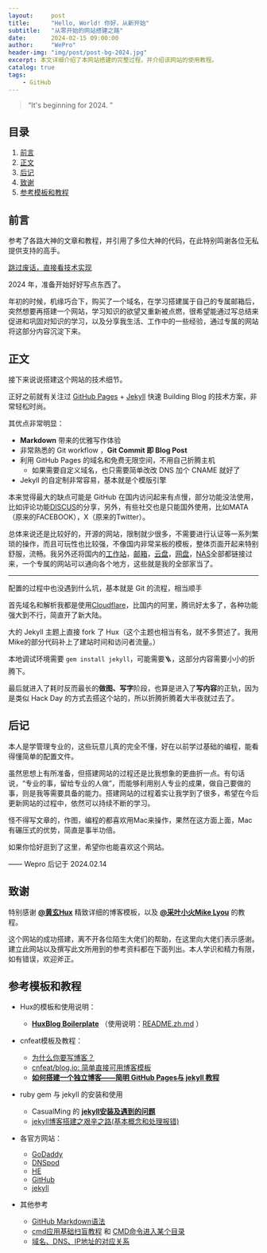 ```yaml
---
layout:     post
title:      "Hello, World! 你好，从新开始"
subtitle:   "从零开始的网站搭建之路"
date:       2024-02-15 09:00:00
author:     "WePro"
header-img: "img/post/post-bg-2024.jpg"
excerpt: 本文详细介绍了本网站搭建的完整过程，并介绍该网站的使用教程。
catalog: true
tags:
    - GitHub
---
```


> “It's beginning for 2024. ”


## 目录

1. [前言](#前言)
2. [正文](#正文)
3. [后记](#后记)
4. [致谢](#致谢)
5. [参考模板和教程](#参考模板和教程)


## 前言
参考了各路大神的文章和教程，并引用了多位大神的代码，在此特别鸣谢各位无私提供支持的高手。

[跳过废话，直接看技术实现 ](#build) 

2024 年，准备开始好好写点东西了。


年初的时候，机缘巧合下，购买了一个域名，在学习搭建属于自己的专属邮箱后，突然想要再搭建一个网站，学习知识的欲望又重新被点燃，很希望能通过写总结来促进和巩固对知识的学习，以及分享我生活、工作中的一些经验，通过专属的网站将这部分内容沉淀下来。


<p id = "build"></p>

## 正文

接下来说说搭建这个网站的技术细节。  

正好之前就有关注过 [GitHub Pages](https://pages.github.com/) + [Jekyll](http://jekyllrb.com/) 快速 Building Blog 的技术方案，非常轻松时尚。

其优点非常明显：

* **Markdown** 带来的优雅写作体验
* 非常熟悉的 Git workflow ，**Git Commit 即 Blog Post**
* 利用 GitHub Pages 的域名和免费无限空间，不用自己折腾主机
	* 如果需要自定义域名，也只需要简单改改 DNS 加个 CNAME 就好了 
* Jekyll 的自定制非常容易，基本就是个模版引擎


本来觉得最大的缺点可能是 GitHub 在国内访问起来有点慢，部分功能没法使用，比如评论功能[DISCUS](https://wepro.disqus.com)的分享，另外，有些社交也是只能国外使用，比如MATA（原来的FACEBOOK），X（原来的Twitter）。

总体来说还是比较好的，开源的网站，限制就少很多，不需要进行认证等一系列繁琐的操作，而且可玩性也比较强，不像国内非常呆板的模板，整体页面开起来特别舒服，流畅。我另外还将国内的[工作站](https://wepro-uk.feishu.cn)，[邮箱](https://wepro-uk.feishu.cn/mail)，[云盘](https://yun.139.com)，[网盘](https://pan.quark.cn)，[NAS](https://www.zconnect.cn/)全部都链接过来，一个专属的网站可以通向各个地方，这些就是我的全部家当了。

---

配置的过程中也没遇到什么坑，基本就是 Git 的流程，相当顺手

首先域名和解析我都是使用[Cloudflare](https://www.cloudflare.com)，比国内的阿里，腾讯好太多了，各种功能强大到不行，简直开了新大陆。

大的 Jekyll 主题上直接 fork 了 Hux（这个主题也相当有名，就不多赘述了。我用Mike的部分代码补上了建站时间和访问者流量。）

本地调试环境需要 `gem install jekyll`，可能需要🪜，这部分内容需要小小的折腾下。

最后就进入了耗时反而最长的**做图、写字**阶段，也算是进入了**写内容**的正轨，因为是类似 Hack Day 的方式去搭这个站的，所以折腾折腾着大半夜就过去了。



## 后记

本人是学管理专业的，这些玩意儿真的完全不懂，好在以前学过基础的编程，能看得懂简单的配置文件。

虽然思想上有所准备，但搭建网站的过程还是比我想象的更曲折一点。有句话说，“专业的事，留给专业的人做”，而能够利用别人专业的成果，做自己要做的事，则是我等需要具备的能力。搭建网站的过程着实让我学到了很多，希望在今后更新网站的过程中，依然可以持续不断的学习。

怪不得写文章的，作图，编程的都喜欢用Mac来操作，果然在这方面上面，Mac有碾压式的优势，简直是事半功倍。

如果你恰好逛到了这里，希望你也能喜欢这个网站。

—— Wepro 后记于 2024.02.14

## 致谢

特别感谢 **[@黄玄Hux](https://github.com/Huxpro)** 精致详细的博客模板，以及 **[@采叶小火Mike Lyou](https://github.com/mikelyou)** 的教程。

这个网站的成功搭建，离不开各位陌生大佬们的帮助，在这里向大佬们表示感谢。建立此网站以及撰写此文所用到的参考资料都在下面列出。本人学识和精力有限，如有错误，欢迎斧正。

## 参考模板和教程

- Hux的模板和使用说明：
	- **[HuxBlog Boilerplate](https://github.com/Huxpro/huxblog-boilerplate)** （使用说明：[README.zh.md](https://github.com/Huxpro/huxblog-boilerplate/blob/master/README.zh.md) ）

- cnfeat模板及教程：

  - [为什么你要写博客？](https://zhuanlan.zhihu.com/p/19743861)
  - [cnfeat/blog.io: 简单直接可用博客模板](https://github.com/cnfeat/blog.io)
  - **[如何搭建一个独立博客——简明 GitHub Pages与 jekyll 教程](https://www.cnfeat.com/blog/2014/05/11/how-to-build-a-blog/)**

- ruby gem 与 jekyll 的安装和使用
	- CasualMing 的 **[jekyll安装及遇到的问题](https://wuxin.netlify.com/passages/begin/2017-5-24-jekyll%E5%AE%89%E8%A3%85%E5%8F%8A%E9%81%87%E5%88%B0%E7%9A%84%E9%97%AE%E9%A2%98/)**
	- [jekyll博客搭建之艰辛之路(基本概念和处理报错)](https://dailc.github.io/2016/10/29/jekyllbuild.html)

- 各官方网站：
  - [GoDaddy](https://www.godaddy.com)
  - [DNSpod](http://www.dnspod.cn)
  - [HE](https://ipv6.he.net)
  - [GitHub](https://github.com)
  - [jekyll](http://jekyllcn.com/)

- 其他参考
	- [GitHub Markdown语法](https://help.github.com/cn/github/writing-on-github/basic-writing-and-formatting-syntax#ignoring-markdown-formatting)
	- [cmd应用基础扫盲教程](https://lellansin.wordpress.com/2012/12/15/cmd%E5%BA%94%E7%94%A8%E5%9F%BA%E7%A1%80-%E6%89%AB%E7%9B%B2%E6%95%99%E7%A8%8B/) 和 [CMD命令进入某个目录](https://blog.csdn.net/aidenliu/article/details/5390113)
	- [域名、DNS、IP地址的对应关系](https://www.jianshu.com/p/6323a4f0ada4)